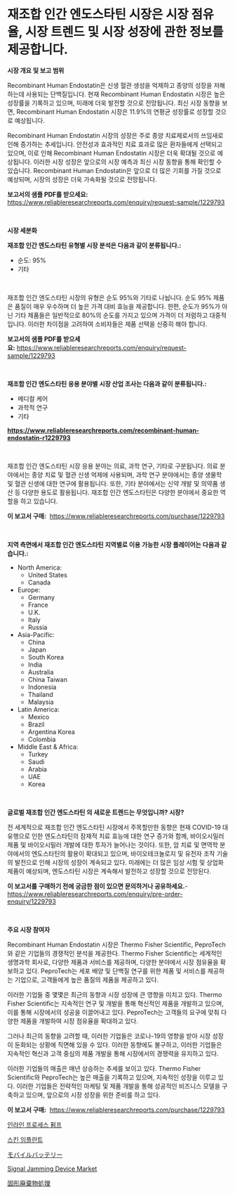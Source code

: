 <p><h1>재조합 인간 엔도스타틴 시장은 시장 점유율, 시장 트렌드 및 시장 성장에 관한 정보를 제공합니다.</h1></p><p><strong>시장 개요 및 보고 범위</strong></p>
<p><p>Recombinant Human Endostatin은 신생 혈관 생성을 억제하고 종양의 성장을 저해하는데 사용되는 단백질입니다. 현재 Recombinant Human Endostatin 시장은 높은 성장률을 기록하고 있으며, 미래에 더욱 발전할 것으로 전망됩니다. 최신 시장 동향을 보면, Recombinant Human Endostatin 시장은 11.9%의 연평균 성장률로 성장할 것으로 예상됩니다.</p><p>Recombinant Human Endostatin 시장의 성장은 주로 종양 치료제로서의 쓰임새로 인해 증가하는 추세입니다. 안전성과 효과적인 치료 효과로 많은 환자들에게 선택되고 있으며, 이로 인해 Recombinant Human Endostatin 시장은 더욱 확대될 것으로 예상됩니다. 이러한 시장 성장은 앞으로의 시장 예측과 최신 시장 동향을 통해 확인할 수 있습니다. Recombinant Human Endostatin은 앞으로 더 많은 기회를 가질 것으로 예상되며, 시장의 성장은 더욱 가속화될 것으로 전망됩니다.</p></p>
<p><strong>보고서의 샘플 PDF를 받으세요:</strong> <a href="https://www.reliableresearchreports.com/enquiry/request-sample/1229793">https://www.reliableresearchreports.com/enquiry/request-sample/1229793</a></p>
<p>&nbsp;</p>
<p><strong>시장 세분화</strong></p>
<p><strong>재조합 인간 엔도스타틴 유형별 시장 분석은 다음과 같이 분류됩니다.:</strong></p>
<p><ul><li>순도: 95%</li><li>기타</li></ul></p>
<p>&nbsp;</p>
<p><p>재조합 인간 엔도스타틴 시장의 유형은 순도 95%와 기타로 나뉩니다. 순도 95% 제품은 품질이 매우 우수하며 더 높은 가격 대비 효능을 제공합니다. 한편, 순도가 95%가 아닌 기타 제품들은 일반적으로 80%의 순도를 가지고 있으며 가격이 더 저렴하고 대중적입니다. 이러한 차이점을 고려하여 소비자들은 제품 선택을 신중히 해야 합니다.</p></p>
<p><strong>보고서의 샘플 PDF를 받으세요:</strong>&nbsp;<a href="https://www.reliableresearchreports.com/enquiry/request-sample/1229793">https://www.reliableresearchreports.com/enquiry/request-sample/1229793</a></p>
<p>&nbsp;</p>
<p><strong> 재조합 인간 엔도스타틴 응용 분야별 시장 산업 조사는 다음과 같이 분류됩니다.:</strong></p>
<p><ul><li>메디컬 케어</li><li>과학적 연구</li><li>기타</li></ul></p>
<p><strong><a href="https://www.reliableresearchreports.com/recombinant-human-endostatin-r1229793">https://www.reliableresearchreports.com/recombinant-human-endostatin-r1229793</a></strong></p>
<p>&nbsp;</p>
<p><p>재조합 인간 엔도스타틴 시장 응용 분야는 의료, 과학 연구, 기타로 구분됩니다. 의료 분야에서는 종양 치료 및 혈관 신생 억제에 사용되며, 과학 연구 분야에서는 종양 생물학 및 혈관 신생에 대한 연구에 활용됩니다. 또한, 기타 분야에서는 신약 개발 및 의약품 생산 등 다양한 용도로 활용됩니다. 재조합 인간 엔도스타틴은 다양한 분야에서 중요한 역할을 하고 있습니다.</p></p>
<p><strong>이 보고서 구매:</strong>&nbsp; <a href="https://www.reliableresearchreports.com/purchase/1229793">https://www.reliableresearchreports.com/purchase/1229793</a></p>
<p>&nbsp;</p>
<p><strong>지역 측면에서 재조합 인간 엔도스타틴 지역별로 이용 가능한 시장 플레이어는 다음과 같습니다.:</strong></p>
<p><ul>
    <li>
        North America:
        <ul>
            <li>United States</li>
            <li>Canada</li>
        </ul>
    </li>
    <li>
        Europe:
        <ul>
            <li>Germany</li>
            <li>France</li>
            <li>U.K.</li>
            <li>Italy</li>
            <li>Russia</li>
        </ul>
    </li>
    <li>
        Asia-Pacific:
        <ul>
            <li>China</li>
            <li>Japan</li>
            <li>South Korea</li>
            <li>India</li>
            <li>Australia</li>
            <li>China Taiwan</li>
            <li>Indonesia</li>
            <li>Thailand</li>
            <li>Malaysia</li>
        </ul>
    </li>
    <li>
        Latin America:
        <ul>
            <li>Mexico</li>
            <li>Brazil</li>
            <li>Argentina Korea</li>
            <li>Colombia</li>
        </ul>
    </li>
    <li>
        Middle East & Africa:
        <ul>
            <li>Turkey</li>
            <li>Saudi</li>
            <li>Arabia</li>
            <li>UAE</li>
            <li>Korea</li>
        </ul>
    </li>
    </ul></p>
<p>&nbsp;</p>
<p><strong>글로벌 재조합 인간 엔도스타틴 의 새로운 트렌드는 무엇입니까? 시장?</strong></p>
<p><p>전 세계적으로 재조합 인간 엔도스타틴 시장에서 주목할만한 동향은 현재 COVID-19 대유행으로 인한 엔도스타틴의 잠재적 치료 효능에 대한 연구 증가와 함께, 바이오시밀러 제품 및 바이오시밀러 개발에 대한 투자가 늘어나는 것이다. 또한, 암 치료 및 면역학 분야에서의 엔도스타틴의 활용이 확대되고 있으며, 바이오테크놀로지 및 유전자 조작 기술의 발전으로 인해 시장의 성장이 계속되고 있다. 미래에는 더 많은 임상 시험 및 상업화 제품이 예상되며, 엔도스타틴 시장은 계속해서 발전하고 성장할 것으로 전망된다.</p></p>
<p><strong>이 보고서를 구매하기 전에 궁금한 점이 있으면 문의하거나 공유하세요.</strong>- <a href="https://www.reliableresearchreports.com/enquiry/pre-order-enquiry/1229793">https://www.reliableresearchreports.com/enquiry/pre-order-enquiry/1229793</a></p>
<p>&nbsp;</p>
<p><strong>주요 시장 참여자</strong></p>
<p><p>Recombinant Human Endostatin 시장은 Thermo Fisher Scientific, PeproTech와 같은 기업들의 경쟁적인 분석을 제공한다. Thermo Fisher Scientific는 세계적인 생명과학 회사로, 다양한 제품과 서비스를 제공하며, 다양한 분야에서 시장 점유율을 확보하고 있다. PeproTech는 세포 배양 및 단백질 연구를 위한 제품 및 서비스를 제공하는 기업으로, 고객들에게 높은 품질의 제품을 제공하고 있다.</p><p>이러한 기업들 중 몇몇은 최근의 동향과 시장 성장에 큰 영향을 미치고 있다. Thermo Fisher Scientific는 지속적인 연구 및 개발을 통해 혁신적인 제품을 개발하고 있으며, 이를 통해 시장에서의 성공을 이끌어내고 있다. PeproTech는 고객들의 요구에 맞춰 다양한 제품을 개발하여 시장 점유율을 확대하고 있다.</p><p>그러나 최근의 동향을 고려할 때, 이러한 기업들은 코로나-19의 영향을 받아 시장 성장이 둔화되는 상황에 직면해 있을 수 있다. 이러한 동향에도 불구하고, 이러한 기업들은 지속적인 혁신과 고객 중심의 제품 개발을 통해 시장에서의 경쟁력을 유지하고 있다.</p><p>이러한 기업들의 매출은 매년 상승하는 추세를 보이고 있다. Thermo Fisher Scientific와 PeproTech는 높은 매출을 기록하고 있으며, 지속적인 성장을 이루고 있다. 이러한 기업들은 전략적인 마케팅 및 제품 개발을 통해 성공적인 비즈니스 모델을 구축하고 있으며, 앞으로의 시장 성장을 위한 준비를 하고 있다.</p></p>
<p><strong>이 보고서 구매:</strong>&nbsp;&nbsp;<a href="https://www.reliableresearchreports.com/purchase/1229793">https://www.reliableresearchreports.com/purchase/1229793</a></p>
<p><p><a href="https://medium.com/@marcpascual04/%EC%9D%B8%EB%9D%BC%EC%9D%B8-%EA%B3%B5%EC%A0%95-%ED%8E%8C%ED%94%84-%EC%8B%9C%EC%9E%A5-%EA%B2%BD%EC%9F%81-%EB%B6%84%EC%84%9D-%EC%8B%9C%EC%9E%A5-%EB%8F%99%ED%96%A5-%EB%B0%8F-2031%EB%85%84%EA%B9%8C%EC%A7%80%EC%9D%98-%EC%98%88%EC%B8%A1-6cb8f85393bf">인라인 프로세스 펌프</a></p><p><a href="https://medium.com/@deborahward03/%ED%94%BC%EB%B6%80-%EC%9E%84%ED%94%8C%EB%9E%80%ED%8A%B8-%EC%8B%9C%EC%9E%A5-%EC%84%B1%EA%B3%B5%EC%A0%81%EC%9D%B8-%EB%B9%84%EC%A6%88%EB%8B%88%EC%8A%A4-%EC%A0%84%EB%9E%B5%EC%9D%98-%ED%95%B5%EC%8B%AC-%EC%98%88%EC%B8%A1-2031%EB%85%84%EA%B9%8C%EC%A7%80-002f2654d8b6">스킨 임플란트</a></p><p><a href="https://medium.com/@jordanilliamson678678/2024%E5%B9%B4%E3%81%8B%E3%82%892031%E5%B9%B4%E3%81%BE%E3%81%A7%E3%81%AE%E6%9C%9F%E9%96%93%E3%81%AB%E4%BA%88%E6%B8%AC%E3%81%95%E3%82%8C%E3%82%8B%E3%83%A2%E3%83%90%E3%82%A4%E3%83%AB%E3%83%90%E3%83%83%E3%83%86%E3%83%AA%E3%83%BC%E3%83%9E%E3%83%BC%E3%82%B1%E3%83%83%E3%83%88%E3%81%AE%E3%83%88%E3%83%AC%E3%83%B3%E3%83%89%E3%81%A8%E5%B8%82%E5%A0%B4%E5%88%86%E6%9E%90-d291d00a6721">モバイルバッテリー</a></p><p><a href="https://github.com/brenzgnarento/Market-Research-Report-List-2/blob/main/signal-jamming-device-market.md">Signal Jamming Device Market</a></p><p><a href="https://medium.com/@billyarton5656871/%E5%9B%BA%E5%BD%A2%E5%BB%83%E6%A3%84%E7%89%A9%E5%87%A6%E7%90%86%E5%B8%82%E5%A0%B4-%E5%B8%82%E5%A0%B4cagr-%E5%B8%82%E5%A0%B4%E3%83%88%E3%83%AC%E3%83%B3%E3%83%89-%E6%88%90%E9%95%B7%E6%88%A6%E7%95%A5%E3%81%AB%E9%96%A2%E3%81%99%E3%82%8B%E6%B4%9E%E5%AF%9F-8d79e4769eb0">固形廃棄物処理</a></p></p>